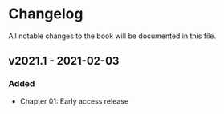 # Changelog

All notable changes to the book will be documented in this file.

## v2021.1 -  2021-02-03

### Added

* Chapter 01: Early access release
